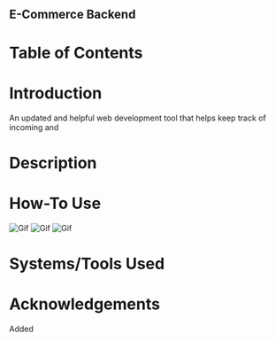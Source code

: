 ## E-Commerce Backend
# Table of Contents

# Introduction
An updated and helpful web development tool that helps keep track of incoming and 
# Description

# How-To Use
![Gif]()
![Gif]()
![Gif]()

# Systems/Tools Used

# Acknowledgements
Added